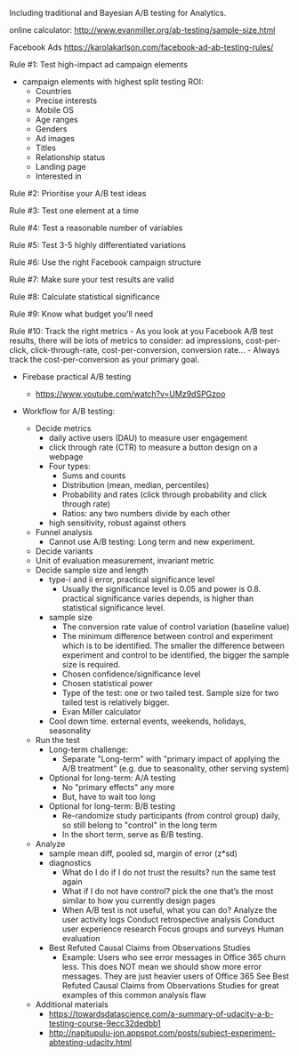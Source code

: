 
Including traditional and Bayesian A/B testing for Analytics. 

online calculator: http://www.evanmiller.org/ab-testing/sample-size.html


Facebook Ads 
https://karolakarlson.com/facebook-ad-ab-testing-rules/

Rule #1: Test high-impact ad campaign elements
- campaign elements with highest split testing ROI: 
    - Countries
    - Precise interests
    - Mobile OS
    - Age ranges
    - Genders
    - Ad images
    - Titles
    - Relationship status
    - Landing page
    - Interested in

Rule #2: Prioritise your A/B test ideas

Rule #3: Test one element at a time

Rule #4: Test a reasonable number of variables

Rule #5: Test 3-5 highly differentiated variations

Rule #6: Use the right Facebook campaign structure

Rule #7: Make sure your test results are valid

Rule #8: Calculate statistical significance

Rule #9: Know what budget you’ll need

Rule #10: Track the right metrics
    - As you look at you Facebook A/B test results, there will be lots of metrics to consider: 
    ad impressions, cost-per-click, click-through-rate, cost-per-conversion, conversion rate…
    - Always track the cost-per-conversion as your primary goal.
    
    
- Firebase practical A/B testing
    - https://www.youtube.com/watch?v=UMz9dSPGzoo

- Workflow for A/B testing:
    - Decide metrics 
        - daily active users (DAU) to measure user engagement
        - click through rate (CTR) to measure a button design on a webpage
        - Four types:
            - Sums and counts
            - Distribution (mean, median, percentiles)
            - Probability and rates (click through probability and click through rate)
            - Ratios: any two numbers divide by each other
        - high sensitivity, robust against others
    - Funnel analysis
        - Cannot use A/B testing: Long term and new experiment. 
    - Decide variants
    - Unit of evaluation measurement, invariant metric
    - Decide sample size and length
        - type-i and ii error, practical significance level
            - Usually the significance level is 0.05 and power is 0.8. 
            practical significance varies depends, is higher than statistical significance level. 
        - sample size
            - The conversion rate value of control variation (baseline value)
            - The minimum difference between control and experiment which is to be identified. 
            The smaller the difference between experiment and control to be identified, 
            the bigger the sample size is required.
            - Chosen confidence/significance level
            - Chosen statistical power
            - Type of the test: one or two tailed test. Sample size for two tailed test is relatively bigger.
            - Evan Miller calculator
        - Cool down time. external events, weekends, holidays, seasonality
    - Run the test
        - Long-term challenge:
            - Separate "Long-term" with "primary impact of applying the A/B 
                treatment" (e.g. due to seasonality, other serving system)
        - Optional for long-term: A/A testing
            - No "primary effects" any more
            - But, have to wait too long
        - Optional for long-term: B/B testing
            - Re-randomize study participants (from control group) daily, 
            so still belong to "control" in the long term
            - In the short term, serve as B/B testing. 
    - Analyze
        - sample mean diff, pooled sd, margin of error (z*sd)
        - diagnostics
            - What do I do if I do not trust the results?
            run the same test again
            - What if I do not have control?
            pick the one that’s the most similar to how you currently design pages
            - When A/B test is not useful, what you can do?
            Analyze the user activity logs
            Conduct retrospective analysis
            Conduct user experience research
            Focus groups and surveys
            Human evaluation
        - Best Refuted Causal Claims from Observations Studies
            - Example: Users who see error messages in Office 365 churn less.
            This does NOT mean we should show more error messages.
            They are just heavier users of Office 365
            See Best Refuted Causal Claims from Observations Studies
            for great examples of this common analysis flaw
    - Additional materials
        - https://towardsdatascience.com/a-summary-of-udacity-a-b-testing-course-9ecc32dedbb1
        - http://napitupulu-jon.appspot.com/posts/subject-experiment-abtesting-udacity.html
        

